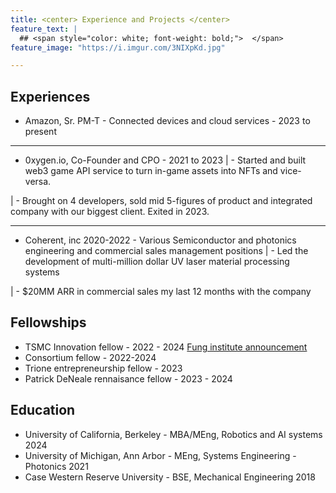 ```yaml
---
title: <center> Experience and Projects </center>
feature_text: |
  ## <span style="color: white; font-weight: bold;">  </span>
feature_image: "https://i.imgur.com/3NIXpKd.jpg"

---
```


## Experiences
- Amazon, Sr. PM-T - Connected devices and cloud services - 2023 to present
---
- 0xygen.io, Co-Founder and CPO - 2021 to 2023
|     - Started and built web3 game API service to turn in-game assets into NFTs and vice-versa.

|     - Brought on 4 developers, sold mid 5-figures of product and integrated company with our biggest client. Exited in 2023.

---
- Coherent, inc 2020-2022 - Various Semiconductor and photonics engineering and commercial sales management positions
|     - Led the development of multi-million dollar UV laser material processing systems

|     - $20MM ARR in commercial sales my last 12 months with the company


## Fellowships
- TSMC Innovation fellow - 2022 - 2024 [Fung institute announcement](https://funginstitute.berkeley.edu/news/2023-mba-meng-taiwan-semiconductor-manufacturing-fellowship/)
- Consortium fellow - 2022-2024
- Trione entrepreneurship fellow - 2023
- Patrick DeNeale rennaisance fellow - 2023 - 2024


## Education
- University of California, Berkeley - MBA/MEng, Robotics and AI systems 2024
- University of Michigan, Ann Arbor - MEng, Systems Engineering - Photonics 2021
- Case Western Reserve University - BSE, Mechanical Engineering 2018
